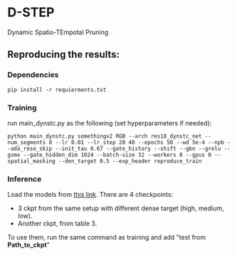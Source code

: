 # D-STEP
Dynamic Spatio-TEmpotal Pruning 

## Reproducing the results:

### Dependencies
```
pip install -r requierments.txt
```


### Training
run main_dynstc.py as the following (set hyperparameters if needed):
```
python main_dynstc.py somethingv2 RGB --arch res18_dynstc_net --num_segments 8 --lr 0.01 --lr_step 20 40 --epochs 50 --wd 5e-4 --npb --ada_reso_skip --init_tau 0.67 --gate_history --shift --gbn --grelu --gsmx --gate_hidden_dim 1024 --batch-size 32 --workers 8 --gpus 0 --spatial_masking --den_target 0.5 --exp_header reproduce_train 
```


### Inference
Load the models from [this link](https://drive.google.com/drive/folders/1Qgj2mjQ2TjTm2MbdO1LYj9o6fiZlnGdm).
There are 4 checkpoints:
  - 3 ckpt from the same setup with different dense target (high, medium, low).
  - Another ckpt, from table 3.

To use them, run the same command as training and add "test from **Path_to_ckpt**"
